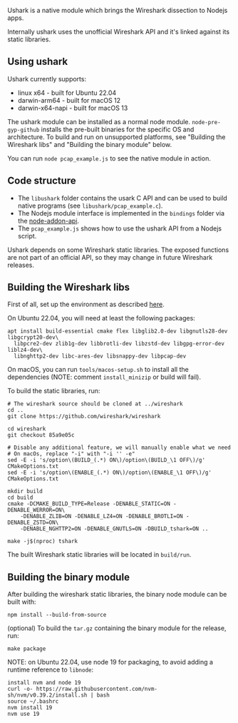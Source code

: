 Ushark is a native module which brings the Wireshark dissection to Nodejs apps.

Internally ushark uses the unofficial Wireshark API and it's linked against its static libraries.

## Using ushark

Ushark currently supports:

- linux x64 - built for Ubuntu 22.04
- darwin-arm64 - built for macOS 12
- darwin-x64-napi - built for macOS 13

The ushark module can be installed as a normal node module. `node-pre-gyp-github` installs the pre-built binaries for the specific OS and architecture.
To build and run on unsupported platforms, see "Building the Wireshark libs" and "Building the binary module" below.

You can run `node pcap_example.js` to see the native module in action.

## Code structure

- The `libushark` folder contains the usark C API and can be used to build native programs (see `libushark/pcap_example.c`).
- The Nodejs module interface is implemented in the `bindings` folder via the [node-addon-api](https://github.com/nodejs/node-addon-api).
- The `pcap_example.js` shows how to use the ushark API from a Nodejs script.

Ushark depends on some Wireshark static libraries. The exposed functions are not part of an official API, so they may change in future Wireshark releases.

## Building the Wireshark libs

First of all, set up the environment as described [here](https://www.wireshark.org/docs/wsdg_html_chunked/ChapterSetup#ChSetupUNIX).

On Ubuntu 22.04, you will need at least the following packages:

```
apt install build-essential cmake flex libglib2.0-dev libgnutls28-dev libgcrypt20-dev\
  libpcre2-dev zlib1g-dev libbrotli-dev libzstd-dev libgpg-error-dev liblz4-dev\
  libnghttp2-dev libc-ares-dev libsnappy-dev libpcap-dev
```

On macOS, you can run `tools/macos-setup.sh` to install all the dependencies (NOTE: comment `install_minizip` or build will fail).

To build the static libraries, run:

```
# The wireshark source should be cloned at ../wireshark
cd ..
git clone https://github.com/wireshark/wireshark

cd wireshark
git checkout 85a9e05c

# Disable any additional feature, we will manually enable what we need
# On macOs, replace "-i" with "-i '' -e"
sed -E -i 's/option\(BUILD_(.*) ON\)/option\(BUILD_\1 OFF\)/g' CMakeOptions.txt
sed -E -i 's/option\(ENABLE_(.*) ON\)/option\(ENABLE_\1 OFF\)/g' CMakeOptions.txt

mkdir build
cd build
cmake -DCMAKE_BUILD_TYPE=Release -DENABLE_STATIC=ON -DENABLE_WERROR=ON\
	-DENABLE_ZLIB=ON -DENABLE_LZ4=ON -DENABLE_BROTLI=ON -DENABLE_ZSTD=ON\
	-DENABLE_NGHTTP2=ON -DENABLE_GNUTLS=ON -DBUILD_tshark=ON ..

make -j$(nproc) tshark
```

The built Wireshark static libraries will be located in `build/run`.

## Building the binary module

After building the wireshark static libraries, the binary node module can be built with:

```
npm install --build-from-source
```

(optional) To build the `tar.gz` containing the binary module for the release, run:

```
make package
```

NOTE: on Ubuntu 22.04, use node 19 for packaging, to avoid adding a runtime reference to `libnode`:

```
install nvm and node 19
curl -o- https://raw.githubusercontent.com/nvm-sh/nvm/v0.39.2/install.sh | bash
source ~/.bashrc
nvm install 19
nvm use 19
```
